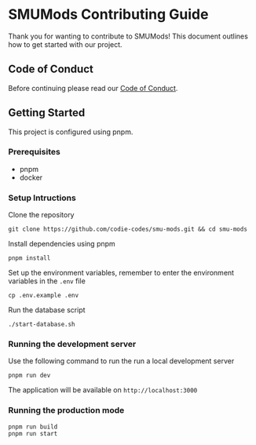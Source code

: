 # SMUMods Contributing Guide

Thank you for wanting to contribute to SMUMods! This document outlines how to get started with our project.

## Code of Conduct

Before continuing please read our [Code of Conduct](https://github.com/codie-codes/smu-mods/tree/main?tab=coc-ov-file).

## Getting Started

This project is configured using pnpm.

### Prerequisites

- pnpm
- docker

### Setup Intructions

Clone the repository

```shell
git clone https://github.com/codie-codes/smu-mods.git && cd smu-mods
```

Install dependencies using pnpm

```shell
pnpm install
```

Set up the environment variables, remember to enter the environment variables in the `.env` file

```shell
cp .env.example .env
```

Run the database script

```shell
./start-database.sh
```

### Running the development server

Use the following command to run the run a local development server

```shell
pnpm run dev
```

The application will be available on `http://localhost:3000`

### Running the production mode

```shell
pnpm run build
pnpm run start
```
